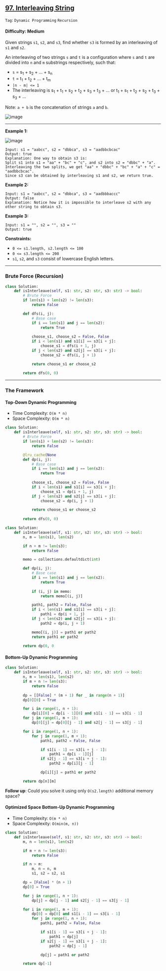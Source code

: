 ## [97. Interleaving String](https://leetcode.com/problems/interleaving-string/)

```Tag```: ```Dynamic Programming``` ```Recursion```

#### Difficulty: Medium

Given strings ```s1```, ```s2```, and ```s3```, find whether ```s3``` is formed by an interleaving of ```s1``` and ```s2```.

An interleaving of two strings ```s``` and ```t``` is a configuration where ```s``` and ```t``` are divided into ```n``` and ```m``` substrings respectively, such that:

- ```s``` = s<sub>1</sub> + s<sub>2</sub> + ... + s<sub>n</sub>
- ```t``` = t<sub>1</sub> + t<sub>2</sub> + ... + t<sub>m</sub>
- ```|n - m| <= 1```
- The interleaving is s<sub>1</sub> + t<sub>1</sub> + s<sub>2</sub> + t<sub>2</sub> + s<sub>3</sub> + t<sub>3</sub> + ... or t<sub>1</sub> + s<sub>1</sub> + t<sub>2</sub> + s<sub>2</sub> + t<sub>3</sub> + s<sub>3</sub> + ...

Note: ```a + b``` is the concatenation of strings ```a``` and ```b```.

![image](https://user-images.githubusercontent.com/35042430/222198491-62aae9c0-6fdb-43bf-ab8f-a90a9dbf6942.png)

---

__Example 1:__

![image](https://assets.leetcode.com/uploads/2020/09/02/interleave.jpg)
```
Input: s1 = "aabcc", s2 = "dbbca", s3 = "aadbbcbcac"
Output: true
Explanation: One way to obtain s3 is:
Split s1 into s1 = "aa" + "bc" + "c", and s2 into s2 = "dbbc" + "a".
Interleaving the two splits, we get "aa" + "dbbc" + "bc" + "a" + "c" = "aadbbcbcac".
Since s3 can be obtained by interleaving s1 and s2, we return true.
```

__Example 2:__
```
Input: s1 = "aabcc", s2 = "dbbca", s3 = "aadbbbaccc"
Output: false
Explanation: Notice how it is impossible to interleave s2 with any other string to obtain s3.
```

__Example 3:__
```
Input: s1 = "", s2 = "", s3 = ""
Output: true
```

__Constraints:__

- ```0 <= s1.length, s2.length <= 100```
- ```0 <= s3.length <= 200```
- ```s1```, ```s2```, and ```s3``` consist of lowercase English letters.
 
---

### Brute Force (Recursion)

```Python
class Solution:
    def isInterleave(self, s1: str, s2: str, s3: str) -> bool:
        # Brute Force
        if len(s1) + len(s2) != len(s3):
            return False

        def dfs(i, j):
            # Base case
            if i == len(s1) and j == len(s2):
                return True
            
            choose_s1, choose_s2 = False, False
            if i < len(s1) and s1[i] == s3[i + j]:
                choose_s1 = dfs(i + 1, j)
            if j < len(s2) and s2[j] == s3[i + j]:
                choose_s2 = dfs(i, j + 1)

            return choose_s1 or choose_s2
        
        return dfs(0, 0)
```

---

### The Framework

#### Top-Down Dynamic Programming

- Time Complexity: ```O(m * n)```
- Space Complexity: ```O(m * n)```

```Python
class Solution:
    def isInterleave(self, s1: str, s2: str, s3: str) -> bool:
        # Brute Force
        if len(s1) + len(s2) != len(s3):
            return False

        @lru_cache(None
        def dp(i, j):
            # Base case
            if i == len(s1) and j == len(s2):
                return True
            
            choose_s1, choose_s2 = False, False
            if i < len(s1) and s1[i] == s3[i + j]:
                choose_s1 = dp(i + 1, j)
            if j < len(s2) and s2[j] == s3[i + j]:
                choose_s2 = dp(i, j + 1)

            return choose_s1 or choose_s2
        
        return dfs(0, 0)
```

```Python
class Solution:
    def isInterleave(self, s1: str, s2: str, s3: str) -> bool:
        n, m = len(s1), len(s2)

        if n + m != len(s3):
            return False

        memo = collections.defaultdict(int)

        def dp(i, j):
            # Base case
            if i == len(s1) and j == len(s2):
                return True
            
            if (i, j) in memo:
                return memo[(i, j)]

            path1, path2 = False, False
            if i < len(s1) and s1[i] == s3[i + j]:
                path1 = dp(i + 1, j)
            if j < len(s2) and s2[j] == s3[i + j]:
                path2 = dp(i, j + 1)

            memo[(i, j)] = path1 or path2
            return path1 or path2
        
        return dp(0, 0
```

#### Bottom-Up Dynamic Programming

```Python
class Solution:
    def isInterleave(self, s1: str, s2: str, s3: str) -> bool:
        n, m = len(s1), len(s2)
        if m + n != len(s3):
            return False
        
        dp = [[False] * (m + 1) for _ in range(n + 1)]
        dp[0][0] = True

        for i in range(1, n + 1):
            dp[i][0] = dp[i - 1][0] and s1[i - 1] == s3[i - 1]
        for j in range(1, m + 1):
            dp[0][j] = dp[0][j - 1] and s2[j - 1] == s3[j - 1]

        for i in range(1, n + 1):
            for j in range(1, m + 1):
                path1, path2 = False, False

                if s1[i - 1] == s3[i + j - 1]:
                    path1 = dp[i - 1][j]
                if s2[j - 1] == s3[i + j - 1]:
                    path2 = dp[i][j - 1]

                dp[i][j] = path1 or path2

        return dp[n][m]
```

__Follow up__: Could you solve it using only ```O(s2.length)``` additional memory space?

#### Optimized Space Bottom-Up Dynamic Programming

- Time Complexity: ```O(m * n)```
- Space Complexity: ```O(min(m, n))```

```Python
class Solution:
    def isInterleave(self, s1: str, s2: str, s3: str) -> bool:
        m, n = len(s1), len(s2)

        if m + n != len(s3):
            return False

        if n > m:
            m, n = n, m
            s1, s2 = s2, s1

        dp = [False] * (n + 1)
        dp[0] = True

        for j in range(1, n + 1):
            dp[j] = dp[j - 1] and s2[j - 1] == s3[j - 1]

        for i in range(1, m + 1):
            dp[0] = dp[0] and s1[i - 1] == s3[i - 1]
            for j in range(1, n + 1):
                path1, path2 = False, False

                if s1[i - 1] == s3[i + j - 1]:
                    path1 = dp[j]
                if s2[j - 1] == s3[i + j - 1]:
                    path2 = dp[j - 1]

                dp[j] = path1 or path2

        return dp[-1]
```
